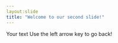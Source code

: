 ```yaml
---
layout:slide
title: "Welcome to our second slide!"
---
```

Your text
Use the left arrow key to go back!

